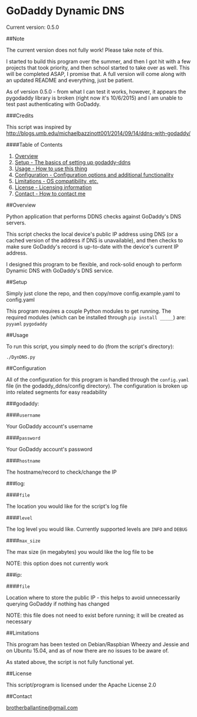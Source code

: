 # GoDaddy Dynamic DNS

Current version: 0.5.0

##Note

The current version does not fully work! Please take note of this.

I started to build this program over the summer, and then I got hit with a few projects that took priority, and then school started to take over as well. This will be completed ASAP, I promise that. A full version will come along with an updated README and everything, just be patient.

As of version 0.5.0 - from what I can test it works, however, it appears the pygodaddy library is broken (right now it's 10/6/2015) and I am unable to test past authenticating with GoDaddy.

###Credits

This script was inspired by http://blogs.umb.edu/michaelbazzinott001/2014/09/14/ddns-with-godaddy/

####Table of Contents

1. [Overview](#overview)
2. [Setup - The basics of setting up godaddy-ddns](#setup)
3. [Usage - How to use this thing](#usage)
4. [Configuration - Configuration options and additional functionality](#configuration)
5. [Limitations - OS compatibility, etc.](#limitations)
6. [License - Licensing information](#license)
7. [Contact - How to contact me](#contact)

##Overview

Python application that performs DDNS checks against GoDaddy's DNS servers.

This script checks the local device's public IP address using DNS (or a cached version of the address if DNS is unavailable), and
then checks to make sure GoDaddy's record is up-to-date with the device's current IP address.

I designed this program to be flexible, and rock-solid enough to perform Dynamic DNS with GoDaddy's DNS service.

##Setup

Simply just clone the repo, and then copy/move config.example.yaml to config.yaml

This program requires a couple Python modules to get running. The required modules (which can be installed through `pip install _____`) are:
`pyyaml`
`pygodaddy`

##Usage

To run this script, you simply need to do (from the script's directory):

`./DynDNS.py`

##Configuration

All of the configuration for this program is handled through the `config.yaml` file (in the godaddy_ddns/config directory). The configuration is broken
up into related segments for easy readability

###godaddy:

####`username`

Your GoDaddy account's username

####`password`

Your GoDaddy account's password

####`hostname`

The hostname/record to check/change the IP

###log:

####`file`

The location you would like for the script's log file

####`level`

The log level you would like. Currently supported levels are `INFO` and `DEBUG`

####`max_size`

The max size (in megabytes) you would like the log file to be

NOTE: this option does not currently work

###ip:

####`file`

Location where to store the public IP - this helps to avoid unnecessarily querying GoDaddy if nothing has changed

NOTE: this file does not need to exist before running; it will be created as necessary

##Limitations

This program has been tested on Debian/Raspbian Wheezy and Jessie and on Ubuntu 15.04, and as of now there are no issues to be aware of.

As stated above, the script is not fully functional yet.

##License

This script/program is licensed under the Apache License 2.0

##Contact

brotherballantine@gmail.com
